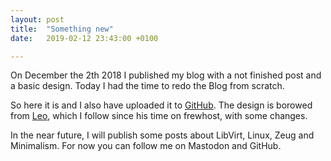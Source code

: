```yaml
---
layout: post
title:  "Something new"
date:   2019-02-12 23:43:00 +0100

---
```


On December the 2th 2018 I published my blog with a not finished post and a basic design. Today I had the time to redo the Blog from scratch. 

So here it is and I also have uploaded it to [GitHub](https://github.com/schiederme/blog). The design is borowed from [Leo](https://leo.im), which I follow since his time on frewhost, with some changes. 

In the near future, I will publish some posts about LibVirt, Linux, Zeug and Minimalism. For now you can follow me on Mastodon and GitHub.

